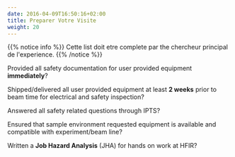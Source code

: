 ```yaml
---
date: 2016-04-09T16:50:16+02:00
title: Preparer Votre Visite
weight: 20
---
```


{{% notice info %}}
Cette list doit etre complete par the chercheur principal de l'experience.
{{% /notice %}}

<i class='fa fa-square-o'></i> Provided all safety documentation for user provided equipment **immediately**?

<i class='fa fa-square-o'></i> Shipped/delivered all user provided equipment at least **2
weeks** prior to beam time for electrical and safety inspection?

<i class='fa fa-square-o'></i> Answered all safety related questions through IPTS?

<i class='fa fa-square-o'></i> Ensured that sample environment requested equipment is available
and compatible with experiment/beam line?

<i class='fa fa-square-o'></i> Written a **Job Hazard Analysis** (JHA) for hands on work at HFIR?

